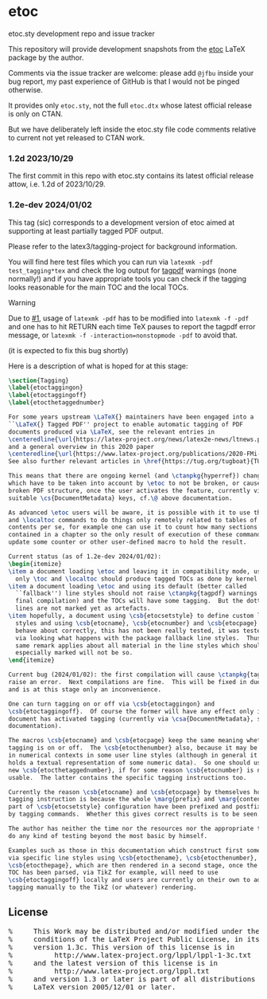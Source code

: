 # etoc
etoc.sty development repo and issue tracker

This repository will provide development snapshots from the [etoc](https://ctan.org/pkg/etoc) LaTeX package by the author.

Comments via the issue tracker are welcome: please add `@jfbu` inside your bug report, my past experience of GitHub is that I would not be pinged otherwise.

It provides only `etoc.sty`, not the full `etoc.dtx` whose latest official release is only on CTAN.

But we have deliberately left inside the etoc.sty file code comments relative to current not yet released to CTAN work.

### 1.2d 2023/10/29

The first commit in this repo with etoc.sty contains its latest official release attow, i.e. 1.2d of 2023/10/29.

### 1.2e-dev 2024/01/02

This tag (sic) corresponds to a development version of etoc aimed at supporting at least partially tagged PDF output.

Please refer to the latex3/tagging-project for background information.

You will find here test files which you can run via `latexmk -pdf test_tagging*tex` and check the log output for [tagpdf](https://ctan.org/pkg/tagpdf) warnings (none normally!) and if you have appropriate tools you can check if the tagging looks reasonable for the main TOC and the local TOCs.

> [!WARNING]
> Due to [#1](https://github.com/jfbu/etoc/issues/1), usage of `latexmk -pdf` has to be modified into `latexmk -f -pdf` and one has to hit RETURN each time TeX pauses to report the tagpdf error message, or `latexmk -f -interaction=nonstopmode -pdf` to avoid that.

(it is expected to fix this bug shortly)

Here is a description of what is hoped for at this stage:

```latex
\section{Tagging}
\label{etoctaggingon}
\label{etoctaggingoff}
\label{etocthetaggednumber}

For some years upstream \LaTeX{} maintainers have been engaged into a
``\LaTeX{} Tagged PDF'' project to enable automatic tagging of PDF
documents produced via \LaTeX, see the relevant entries in
\centeredline{\url{https://latex-project.org/news/latex2e-news/ltnews.pdf}}
and a general overview in this 2020 paper
\centeredline{\url{https://www.latex-project.org/publications/2020-FMi-TUB-tb129mitt-tagpdf.pdf}}
See also further relevant articles in \href{https://tug.org/tugboat}{TUGboat}.

This means that there are ongoing kernel (and \ctanpkg{hyperref}) changes
which have to be taken into account by \etoc to not be broken, or cause a
broken PDF structure, once the user activates the feature, currently via usage of
suitable \cs{DocumentMetadata} keys, cf.\@ above documentation.

As advanced \etoc users will be aware, it is possible with it to use the \toc
and \localtoc commands to do things only remotely related to tables of
contents per se, for example one can use it to count how many sections are
contained in a chapter so the only result of execution of these commands is to
update some counter or other user-defined macro to hold the result.

Current status (as of 1.2e-dev 2024/01/02):
\begin{itemize}
\item a document loading \etoc and leaving it in compatibility mode, using
  only \toc and \localtoc should produce tagged TOCs as done by kernel code,
\item a document loading \etoc and using its default (better called
  ``fallback'') line styles should not raise \ctanpkg{tagpdf} warnings (after
  final compilation) and the TOCs will have some tagging.  But the dotted
  lines are not marked yet as artefacts.
\item hopefully, a document using \csb{etocsetstyle} to define custom line
  styles and using \csb{etocname}, \csb{etocnumber} and \csb{etocpage} should
  behave about correctly, this has not been really tested, it was tested only
  via looking what happens with the package fallback line styles.  Thus the
  same remark applies about all material in the line styles which should be
  especially marked will not be so. 
\end{itemize}

Current bug (2024/01/02): the first compilation will cause \ctanpkg{tagpdf} to
raise an error.  Next compilations are fine.  This will be fixed in due time,
and is at this stage only an inconvenience.

One can turn tagging on or off via \csb{etoctaggingon} and
\csb{etoctaggingoff}.  Of course the former will have any effect only if the
document has activated tagging (currently via \csa{DocumentMetadata}, see above
documentation).

The macros \csb{etocname} and \csb{etocpage} keep the same meaning whether
tagging is on or off.  The \csb{etocthenumber} also, because it may be used
in numerical contexts in some user line styles (although in general it may only
holds a textual representation of some numeric data).  So one should use the
new \csb{etocthetaggednumber}, if for some reason \csb{etocnumber} is not
usable.  The latter contains the specific tagging instructions too.

Currently the reason \csb{etocname} and \csb{etocpage} by themselves hold no
tagging instruction is because the whole \marg{prefix} and \marg{contents}
part of \csb{etocsetstyle} configuration have been prefixed and postfixed
by tagging commands.  Whether this gives correct results is to be seen.

The author has neither the time nor the resources nor the appropriate tools to
do any kind of testing beyond the most basic by himself.

Examples such as those in this documentation which construct first some data
via specific line styles using \csb{etocthename}, \csb{etocthenumber},
\csb{etocthepage}, which are then rendered in a second stage, once the whole
TOC has been parsed, via TikZ for example, will need to use
\csb{etoctaggingoff} locally and users are currently on their own to add
tagging manually to the TikZ (or whatever) rendering.
```

## License

<pre>
%     This Work may be distributed and/or modified under the
%     conditions of the LaTeX Project Public License, in its
%     version 1.3c. This version of this license is in
%          http://www.latex-project.org/lppl/lppl-1-3c.txt
%     and the latest version of this license is in
%          http://www.latex-project.org/lppl.txt
%     and version 1.3 or later is part of all distributions of
%     LaTeX version 2005/12/01 or later.
</pre>
